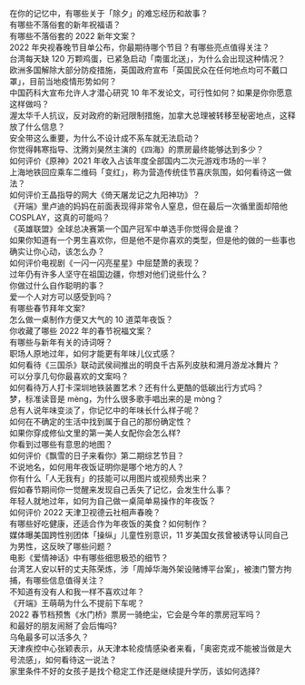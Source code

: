 在你的记忆中，有哪些关于「除夕」的难忘经历和故事？  
有哪些不落俗套的新年祝福语？  
有哪些不落俗套的 2022 新年文案？  
2022 年央视春晚节目单公布，你最期待哪个节目？有哪些亮点值得关注？  
台湾每天缺 120 万颗鸡蛋，已紧急启动「南蛋北送」，为什么会出现这种情况？  
欧洲多国解除大部分防疫措施，英国政府宣布「英国民众在任何地点均可不戴口罩」，目前当地疫情形势如何？  
中国药科大宣布允许人才潜心研究 10 年不发论文，可行性如何？如果是你你愿意这样做吗？  
渥太华千人抗议，反对政府的新冠限制措施，加拿大总理被转移至秘密地点，这释放了什么信息？  
安全带这么重要，为什么不设计成不系车就无法启动？  
你觉得韩寒指导、沈腾刘昊然主演的《四海》的票房最终能够达到多少？  
如何评价《原神》2021 年收入占该年度全部国内二次元游戏市场的一半？  
上海地铁回应乘车二维码「变红」，称为营造传统佳节喜庆氛围，如何看待这一做法？  
如何评价王晶指导的网大《倚天屠龙记之九阳神功》？  
《开端》里卢迪的妈妈在前面表现得非常令人窒息，但在最后一次循里面却陪他 COSPLAY，这真的可能吗？  
《英雄联盟》全球总决赛第一个国产冠军中单选手你觉得会是谁？  
如果你知道有一个男生喜欢你，但是他不是你喜欢的类型，但是他的做的一些事也确实让你心动，该怎么办？  
如何评价电视剧《一闪一闪亮星星》中屈楚萧的表现？  
过年仍有许多人坚守在祖国边疆，你想对他们说些什么？  
你做过什么自作聪明的事？  
爱一个人对方可以感受到吗？  
有哪些春节拜年文案?  
怎么做一桌制作方便又大气的 10 道菜年夜饭？  
你收藏了哪些 2022 年的春节祝福文案？  
有哪些与新年有关的诗词呀？  
职场人原地过年，如何才能更有年味儿仪式感？  
如何看待《三国杀》联动武侯祠推出的明良千古系列皮肤和溯月游龙冰舞片？  
可以分享几句你最喜欢的文案吗？  
如何看待万人打卡深圳地铁装置艺术？还有什么更酷的低碳出行方式吗？  
梦，标准读音是 mèng，为什么很多歌手唱出来的是 mòng？  
总有人说年味变淡了，你记忆中的年味长什么样子呢？  
如何在不确定的生活中找到属于自己的那份确定性？  
如果你穿成修仙文里的第一美人女配你会怎么样?  
你看到过哪些有意思的地图？  
如何评价《飘雪的日子来看你》第二期综艺节目？  
不说地名，如何用年夜饭证明你是哪个地方的人？  
你有什么「人无我有」的技能可以用图片或视频秀出来？  
假如春节期间你一觉醒来发现自己丢失了记忆，会发生什么事？  
年轻人就地过年，如何为自己做一桌简单易操作的年夜饭？  
如何评价 2022 天津卫视德云社相声春晚？  
有哪些好吃健康，还适合作为年夜饭的美食？如何制作？  
媒体曝美国跨性别团体「操纵」儿童性别意识，11 岁美国女孩曾被诱导认同自己为男性，这反映了哪些问题？  
电影《爱情神话》中有哪些细思极恐的细节？  
台湾艺人安以轩的丈夫陈荣炼，涉「周焯华海外架设赌博平台案」，被澳门警方拘捕，有哪些信息值得关注？  
不知道有没有人和我一样不喜欢过年？  
《开端》王萌萌为什么不提前下车呢？  
2022 春节档预售《水门桥》票房一骑绝尘，它会是今年的票房冠军吗？  
和最好的朋友闹掰了会后悔吗?  
乌龟最多可以活多久？  
天津疾控中心张颖表示，从天津本轮疫情感染者来看，「奥密克戎不能被当做是大号流感」，如何看待这一说法？  
家里条件不好的女孩子是找个稳定工作还是继续提升学历，该如何选择?  
